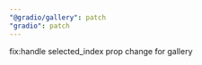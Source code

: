 ```yaml
---
"@gradio/gallery": patch
"gradio": patch
---
```


fix:handle selected_index prop change for gallery
